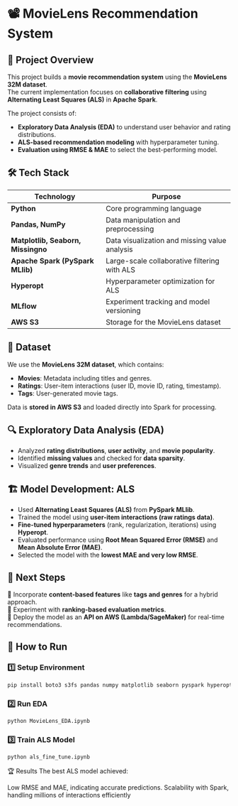 # 📽️ MovieLens Recommendation System

## 📌 Project Overview
This project builds a **movie recommendation system** using the **MovieLens 32M dataset**.  
The current implementation focuses on **collaborative filtering** using **Alternating Least Squares (ALS)** in **Apache Spark**.  

The project consists of:
- **Exploratory Data Analysis (EDA)** to understand user behavior and rating distributions.
- **ALS-based recommendation modeling** with hyperparameter tuning.
- **Evaluation using RMSE & MAE** to select the best-performing model.

## 🛠️ Tech Stack
| Technology  | Purpose |
|-------------|---------|
| **Python**  | Core programming language |
| **Pandas, NumPy** | Data manipulation and preprocessing |
| **Matplotlib, Seaborn, Missingno** | Data visualization and missing value analysis |
| **Apache Spark (PySpark MLlib)** | Large-scale collaborative filtering with ALS |
| **Hyperopt** | Hyperparameter optimization for ALS |
| **MLflow** | Experiment tracking and model versioning |
| **AWS S3** | Storage for the MovieLens dataset |

## 📂 Dataset
We use the **MovieLens 32M dataset**, which contains:
- **Movies**: Metadata including titles and genres.
- **Ratings**: User-item interactions (user ID, movie ID, rating, timestamp).
- **Tags**: User-generated movie tags.

Data is **stored in AWS S3** and loaded directly into Spark for processing.

## 🔍 Exploratory Data Analysis (EDA)
- Analyzed **rating distributions**, **user activity**, and **movie popularity**.
- Identified **missing values** and checked for **data sparsity**.
- Visualized **genre trends** and **user preferences**.

## 🏗️ Model Development: ALS
- Used **Alternating Least Squares (ALS)** from **PySpark MLlib**.
- Trained the model using **user-item interactions (raw ratings data)**.
- **Fine-tuned hyperparameters** (rank, regularization, iterations) using **Hyperopt**.
- Evaluated performance using **Root Mean Squared Error (RMSE)** and **Mean Absolute Error (MAE)**.
- Selected the model with the **lowest MAE and very low RMSE**.

## 🚀 Next Steps
🔹 Incorporate **content-based features** like **tags and genres** for a hybrid approach.  
🔹 Experiment with **ranking-based evaluation metrics**.  
🔹 Deploy the model as an **API on AWS (Lambda/SageMaker)** for real-time recommendations.

## 📜 How to Run
### 1️⃣ Setup Environment
```bash
pip install boto3 s3fs pandas numpy matplotlib seaborn pyspark hyperopt mlflow
```
### 2️⃣ Run EDA
```bash
python MovieLens_EDA.ipynb
```
### 3️⃣ Train ALS Model
```bash
python als_fine_tune.ipynb
```
🏆 Results
The best ALS model achieved:

Low RMSE and MAE, indicating accurate predictions.
Scalability with Spark, handling millions of interactions efficiently
